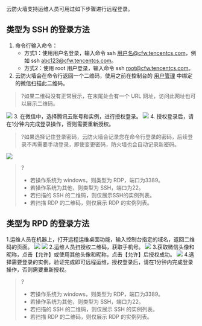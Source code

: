 云防火墙支持运维人员可用过如下步骤进行远程登录。
## 类型为 SSH 的登录方法
1. 命令行输入命令：
	- 方式1：使用用户名登录，输入命令 ssh 用户名@cfw.tencentcs.com，例如 ssh abc123@cfw.tencentcs.com。
	- 方式2：使用 root 用户登录，输入命令 ssh root@cfw.tencentcs.com。
2. 云防火墙会在命令行返回一个二维码，使用之前在控制台的 [用户管理](https://cloud.tencent.com/document/product/1132/53011#wx) 中绑定的微信扫描此二维码。
>?如果二维码没有正常展示，在末尾处会有一个 URL 网址，访问此网址也可以展示二维码。
>
![](https://main.qcloudimg.com/raw/043a05388e78fb3981dafa87eb0d0386.png)
3. 在微信中，选择腾讯云账号和实例，进行授权登录。
![](https://main.qcloudimg.com/raw/3b38b31fc63e1e41f4373568034ee74c.png)
4. 授权登录后，请在1分钟内完成登录操作，否则需要重新授权。
>?如果选择记住登录密码，云防火墙会记录您在命令行登录的密码，后续登录不再需要手动登录，即使变更密码，防火墙也会自动记录新密码。
>
![](https://main.qcloudimg.com/raw/fa7231c2c8b0289be4b22cb457e7a278.png)
>?
>- 若操作系统为 windows，则类型为 RDP，端口为3389。
>- 若操作系统为其他，则类型为 SSH，端口为22。
>- 若扫描的 SSH 的二维码，则仅展示SSH的实例列表。
>- 若扫描 RDP 的二维码，则仅展示 RDP 的实例列表。
## 类型为 RPD 的登录方法
 1.运维人员在机器上，打开远程运维桌面功能，输入控制台指定的域名，返回二维码的页面。
![](https://main.qcloudimg.com/raw/c7c57f5f3a0497ae37af07c200ac1a95.png)
![](https://main.qcloudimg.com/raw/a6eb7da975476ab6718cc13b5eea8270.png)
2.运维人员扫授权二维码，获取手机号。
![](https://main.qcloudimg.com/raw/867bac0072d592dd03227fe3ae283fa5.png)
3.获取微信头像和昵称，点击【允许】或使用其他头像和昵称，点击【允许】后授权成功。
![](https://main.qcloudimg.com/raw/ef48224071698e6688b3faa8b8713515.png)
4.选择需要登录的实例，验证完成即可远程运维，授权登录后，请在1分钟内完成登录操作，否则需要重新授权。
>?
>- 若操作系统为 windows，则类型为 RDP，端口为3389。
>- 若操作系统为其他，则类型为 SSH，端口为22。
>- 若扫描的 SSH 的二维码，则仅展示 SSH 的实例列表。
>- 若扫描 RDP 的二维码，则仅展示 RDP 的实例列表。
